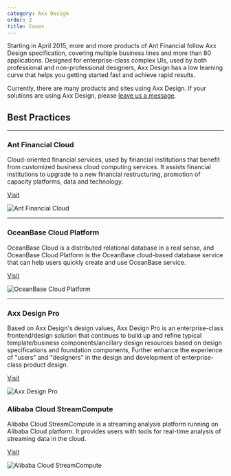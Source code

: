 ```yaml
---
category: Axx Design
order: 2
title: Cases
---
```


Starting in April 2015, more and more products of Ant Financial follow Axx Design specification, covering multiple business lines and more than 80 applications. Designed for enterprise-class complex UIs, used by both professional and non-professional designers, Axx Design has a low learning curve that helps you getting started fast and achieve rapid results.

Currently, there are many products and sites using Axx Design. If your solutions are using Axx Design, please [leave us a message](https://github.com/ant-design/ant-design/issues/477).

## Best Practices

---

### Ant Financial Cloud

Cloud-oriented financial services, used by financial institutions that benefit from customized business cloud computing services.
It assists financial institutions to upgrade to a new financial restructuring, promotion of capacity platforms, data and technology.

[Visit](https://www.cloud.alipay.com)

![Ant Financial Cloud](https://gw.alipayobjects.com/zos/rmsportal/KtMLtXsTucsJLWgfwZcw.png)

---

### OceanBase Cloud Platform

OceanBase Cloud is a distributed relational database in a real sense, and OceanBase Cloud Platform is the OceanBase cloud-based database service that can help users quickly create and use OceanBase service.

[Visit](http://oceanbase.alipay.com)

![OceanBase Cloud Platform](https://gw.alipayobjects.com/zos/rmsportal/hhtmRPAtPsUhwHpULFuu.png)

---

### Axx Design Pro

Based on Axx Design's design values, Axx Design Pro is an enterprise-class frontend/design solution that continues to build up and refine typical template/business components/ancillary design resources based on design specifications and foundation components, Further enhance the experience of "users" and "designers" in the design and development of enterprise-class product design.

[Visit](https://pro.ant.design)

![Axx Design Pro](https://gw.alipayobjects.com/zos/rmsportal/KZIUjJJZTEqMOgBHQkCb.png)

### Alibaba Cloud StreamCompute

Alibaba Cloud StreamCompute is a streaming analysis platform running on Alibaba Cloud platform. It provides users with tools for real-time analysis of streaming data in the cloud.

[Visit](https://data.aliyun.com/product/sc)

![Alibaba Cloud StreamCompute](https://img.alicdn.com/tfs/TB1LXWknntYBeNjy1XdXXXXyVXa-2880-1800.png)

